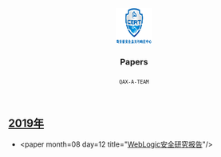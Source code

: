 <p align="center">
  <a href="https://github.com/QAX-A-Team/Papers">
    <img src="./images/logo.png" alt="A-TEAM logo" width=72 height=72>
  </a>

  <h3 align="center">Papers</h3>

  <p align="center">
    <sub><code>QAX-A-TEAM</code></sub>
  </p>
</p>

<br>


## [2019年](articles/2019/)

- &lt;paper month=08 day=12 title=&quot;[WebLogic安全研究报告](./papers/2019/weblogic.pdf)&quot;/&gt;
